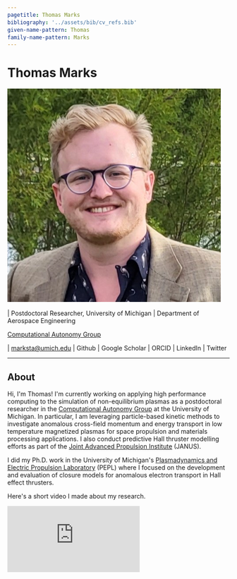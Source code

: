 ```yaml
---
pagetitle: Thomas Marks
bibliography: '../assets/bib/cv_refs.bib'
given-name-pattern: Thomas
family-name-pattern: Marks
---
```


# Thomas Marks

<img src="assets/images/headshot.jpg" id="profile_pic"/>

| Postdoctoral Researcher, University of Michigan
| Department of Aerospace Engineering

[Computational Autonomy Group](https://www.alexgorodetsky.com/index.html)
 
| <a href="mailto:marksta@umich.edu" class="icon solid fa-envelope"></a>  marksta@umich.edu
| <a href="http://github.com/archermarx" class="icon brands fa-github"></a> Github
| <a href="https://scholar.google.com/citations?user=7gQdqvQAAAAJ&hl=en" class="fa-brands fa-google-scholar"></a> Google Scholar
| <a href="https://orcid.org/0000-0003-3614-6127" class="ai ai-orcid-square"></a> ORCID
| <a href="https://www.linkedin.com/in/thomas-marks-b4866792/" class="icon brands fa-linkedin"></a> LinkedIn
| <a href="https://twitter.com/long_ziti" class="icon brands fa-twitter"><span class="label"></a> Twitter

---

## About

Hi, I'm Thomas! I'm currently working on applying high performance computing to the simulation of non-equilibrium plasmas
as a postdoctoral researcher in the <a href="https://www.alexgorodetsky.com/index.html">Computational Autonomy Group</a>
at the University of Michigan.
In particular, I am leveraging particle-based kinetic methods to investigate anomalous cross-field momentum and
energy transport in low temperature magnetized plasmas for space propulsion and materials processing applications.
I also conduct predictive Hall thruster modelling efforts as part of the
[Joint Advanced Propulsion Institute]("https://januselectricpropulsion.com/") (JANUS).

I did my Ph.D. work in the University of Michigan's
[Plasmadynamics and Electric Propulsion Laboratory]("https://pepl.engin.umich.edu/) (PEPL)
where I focused on the development and evaluation of closure models for anomalous
electron transport in Hall effect thrusters.

Here's a short video I made about my research.

<!-- Copy & Pasted from YouTube -->
<iframe
  class="youtube-video"
  src="https://www.youtube.com/embed/mAfjmGMp43w"
  frameborder="0"
  allow="accelerometer; autoplay; clipboard-write; encrypted-media; gyroscope; picture-in-picture" allowfullscreen>
</iframe>



